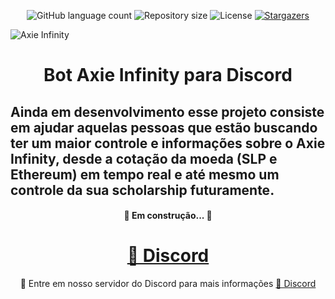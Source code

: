 <p align="center">
  <img alt="GitHub language count" src="https://img.shields.io/github/languages/count/tgmarinho/README-ecoleta?color=%2304D361">

  <img alt="Repository size" src="https://img.shields.io/github/repo-size/tgmarinho/README-ecoleta">
    
   <img alt="License" src="https://img.shields.io/badge/license-MIT-brightgreen">
    <a href="#">
    <img alt="Stargazers" src="https://img.shields.io/github/stars/Plebeu-code/bot-axie-infinity">
  </a>

 
</p>



![Axie Infinity](https://pbs.twimg.com/media/EYUpV-2WkAYifq_.jpg)

<h1 align="center">Bot Axie Infinity para Discord</h1>

## Ainda em desenvolvimento esse projeto consiste em ajudar aquelas pessoas que estão buscando ter um maior controle e informações sobre o Axie Infinity, desde a cotação da moeda (SLP e Ethereum) em tempo real e até mesmo um controle da sua scholarship futuramente.

<h4 align="center"> 
	🚧 Em construção... 🚧
</h4>

<h1 align="center">
    <a href="https://discord.gg/kzdkuPUA7v">🔗 Discord</a>
</h1>
<p align="center">🚀 Entre em nosso servidor do Discord para mais informações <a href="https://discord.gg/kzdkuPUA7v">🔗 Discord</a> </p>